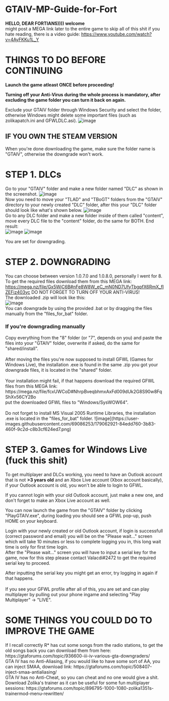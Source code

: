 # GTAIV-MP-Guide-for-Fort

**HELLO, DEAR FORTIANS)))) welcome**<br>
might post a MEGA link later to the entire game to skip all of this shit
if you hate reading, there is a video guide: https://www.youtube.com/watch?v=4AyFKKu1L_Y

<h1>THINGS TO DO BEFORE CONTINUING</h1>

**Launch the game atleast ONCE before proceeding!**

**Turning off your Anti-Virus during the whole process is mandatory, after excluding the game folder you can turn it back on again.**

Exclude your GTAIV folder through Windows Security and select the folder, otherwise Windows might delete some important files (such as zolikapatch.ini and GFWLDLC.asi).
![image](https://user-images.githubusercontent.com/69086253/179052244-aa317873-2433-41b4-9ab2-6d185e8e14d7.png)

<h2>IF YOU OWN THE STEAM VERSION</h2>
When you're done downloading the game, make sure the folder name is "GTAIV", otherwise the downgrade won't work.

<h1>STEP 1. DLCs</h1>

Go to your "GTAIV" folder and make a new folder named "DLC" as shown in the screenshot.
![image](https://user-images.githubusercontent.com/69086253/179053328-ca707597-c6af-4d59-9332-1bf88ae0c7a5.png)<br>
Now you need to move your "TLAD" and "TBoGT" folders from the "GTAIV" directory to your newly created "DLC" folder, after this your "DLC" folder should look like what's shown below.
![image](https://user-images.githubusercontent.com/69086253/179053705-c6ecd965-950c-4ecd-a79e-783309185b10.png)<br>
Go to any DLC folder and make a new folder inside of them called "content", move every DLC file to the "content" folder, do the same for BOTH.
End result:<br>
![image](https://user-images.githubusercontent.com/69086253/179054201-9cab65ad-f103-4132-87bb-a49b2dee8c3a.png)
![image](https://user-images.githubusercontent.com/69086253/179054241-c4d31d12-3060-46dc-8913-5bfb836bc76d.png)<br>

You are set for downgrading.

<h1>STEP 2. DOWNGRADING</h1>

You can choose between version 1.0.7.0 and 1.0.8.0, personally I went for 8.
To get the required files download them from this MEGA link: https://mega.nz/file/Gx5WjC6B#nFe8W8W_eC_mN0ND7UfyTbgpfX6RmX_fIZEFiz403yc
DO NOT FORGET TO TURN OFF YOUR ANTI-VIRUS!<br>
The downloaded .zip will look like this:<br>
![image](https://user-images.githubusercontent.com/69086253/179055516-e3e57900-943c-400e-a776-a81bce179599.png)
<br>You can downgrade by using the provided .bat or by dragging the files manually from the "files_for_bat" folder.
<h3>If you're downgrading manually</h3>
Copy everything from the "8" folder (or "7", depends on you) and paste the files into your "GTAIV" folder, overwrite if asked, do the same for "shared/install".<br>
<br>After moving the files you're now supposed to install GFWL (Games for Windows Live), the installation .exe is found in the same .zip you got your downgrade files, it is located in the "shared" folder.<br>
<br>Your installation might fail, if that happens download the required GFWL files from this MEGA link: https://mega.nz/file/fcxUWCoD#NhrpBveqbhmxAxFd009dUk2G8S90w8FqShXv56CY2Bo<br>
put the downloaded GFWL files to "Windows/SysWOW64".<br><br>
Do not forget to install MS Visual 2005 Runtime Libraries, the installation .exe is located in the "files_for_bat" folder.
![image](https://user-images.githubusercontent.com/69086253/179062921-84edd760-3b83-460f-9c2d-c8b3cf624ed7.png)

<h1>STEP 3. Games for Windows Live (fuck this shit)</h1>

To get multiplayer and DLCs working, you need to have an Outlook account that is not **>3 years old** and an Xbox Live account (Xbox account basically), if your Outlook account is old, you won't be able to login to GFWL.<br>

If you cannot login with your old Outlook account, just make a new one, and don't forget to make an Xbox Live account as well.<br>

You can now launch the game from the "GTAIV" folder by clicking "PlayGTAIV.exe", during loading you should see a GFWL pop-up, push HOME on your keyboard.<br>

Login with your newly created or old Outlook account, if login is successfull (correct password and email) you will be on the "Please wait..." screen which will take 10 minutes or less to complete logging you in, this long wait time is only for first time login.<br>
After the "Please wait..." screen you will have to input a serial key for the game, now for this step please contact Valacdi#2472 to get the required serial key to proceed.<br>

After inputting the serial key you might get an error, try logging in again if that happens.<br><br>
If you see your GFWL profile after all of this, you are set and can play multiplayer by pulling out your phone ingame and selecting "Play Multiplayer" -> "LIVE".

<h1>SOME THINGS YOU COULD DO TO IMPROVE THE GAME</h1>
If I recall correctly R* has cut some songs from the radio stations, to get the old songs back you can download them from here: https://gtaforums.com/topic/936600-iii-iv-various-gta-downgraders/<br>
GTA IV has no Anti-Aliasing, if you would like to have some sort of AA, you can inject SMAA, download link: https://gtaforums.com/topic/508407-inject-smaa-antialiasing/<br>
GTA IV has no Anti-Cheat, so you can cheat and no one would give a shit. Download Zolika's trainer as it can be useful for some fun multiplayer sessions: https://gtaforums.com/topic/896795-1000-1080-zolika1351s-trainermod-menu-rewritten/
